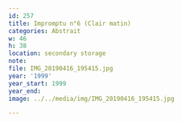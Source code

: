 ```yaml
---
id: 257
title: Impromptu n°6 (Clair matin)
categories: Abstrait
w: 46
h: 38
location: secondary storage
note:
file: IMG_20190416_195415.jpg
year: '1999'
year_start: 1999
year_end:
image: ../../media/img/IMG_20190416_195415.jpg

---
```

